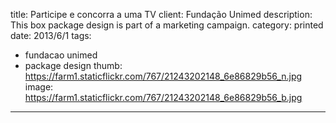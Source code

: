 title: Participe e concorra a uma TV
client: Fundação Unimed
description: This box package design is part of a marketing campaign.
category: printed
date: 2013/6/1
tags: 
- fundacao unimed
- package design
thumb: https://farm1.staticflickr.com/767/21243202148_6e86829b56_n.jpg
image: https://farm1.staticflickr.com/767/21243202148_6e86829b56_b.jpg
---
